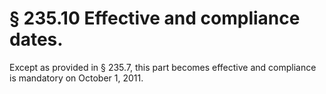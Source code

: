 # § 235.10   Effective and compliance dates.

Except as provided in § 235.7, this part becomes effective and compliance is mandatory on October 1, 2011.




